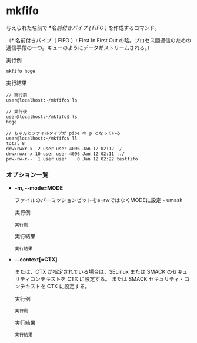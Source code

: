 [](mkfifo.md)
# mkfifo
与えられた名前で \**名前付きパイプ ( FIFO )* を作成するコマンド。

（\* 名前付きパイプ（ FIFO ）: First In First Out の略。プロセス間通信のための通信手段の一つ。キューのようにデータがストリームされる。）

実行例 []()
```
mkfifo hoge
```

実行結果 []()
```
// 実行前
user@localhost:~/mkfifo$ ls

// 実行後
user@localhost:~/mkfifo$ ls
hoge

// ちゃんとファイルタイプが pipe の p となっている
user@localhost:~/mkfifo$ ll
total 8
drwxrwxr-x  2 user user 4096 Jan 12 02:12 ./
drwxrwxr-x 10 user user 4096 Jan 12 02:11 ../
prw-rw-r--  1 user user    0 Jan 12 02:22 testfifo|
```

### オプション一覧
    
- **-m, --mode=MODE**

  ファイルのパーミッションビットをa=rwではなくMODEに設定 - umask

  実行例 []()
  ```
  実行例
  ```

  実行結果 []()
  ```
  実行結果
  ```

- **--context[=CTX]**

  または、CTX が指定されている場合は、SELinux または SMACK のセキュリティコンテキストを CTX に設定する。
  または SMACK セキュリティ・コンテキストを CTX に設定する。

  実行例 []()
  ```
  実行例
  ```

  実行結果 []()
  ```
  実行結果
  ```

